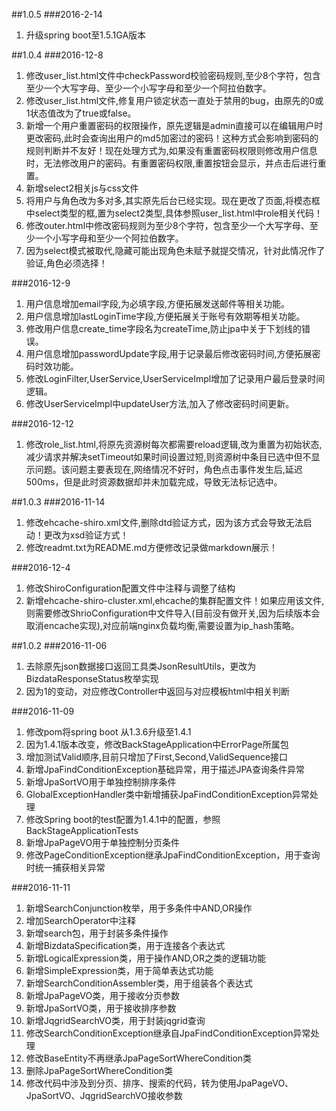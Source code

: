 ##1.0.5
###2016-2-14
1. 升级spring boot至1.5.1GA版本

##1.0.4
###2016-12-8
1. 修改user_list.html文件中checkPassword校验密码规则,至少8个字符，包含至少一个大写字母、至少一个小写字母和至少一个阿拉伯数字。
2. 修改user_list.html文件,修复用户锁定状态一直处于禁用的bug，由原先的0或1状态值改为了true或false。
3. 新增一个用户重置密码的权限操作，原先逻辑是admin直接可以在编辑用户时更改密码,此时会查询出用户的md5加密过的密码！这种方式会影响到密码的规则判断并不友好！现在处理方式为,如果没有重置密码权限则修改用户信息时，无法修改用户的密码。有重置密码权限,重置按钮会显示，并点击后进行重置。
4. 新增select2相关js与css文件
5. 将用户与角色改为多对多,其实原先后台已经实现。现在更改了页面,将模态框中select类型的框,置为select2类型,具体参照user_list.html中role相关代码！
6. 修改outer.html中修改密码规则为至少8个字符，包含至少一个大写字母、至少一个小写字母和至少一个阿拉伯数字。
7. 因为select模式被取代,隐藏可能出现角色未赋予就提交情况，针对此情况作了验证,角色必须选择！

###2016-12-9
1. 用户信息增加email字段,为必填字段,方便拓展发送邮件等相关功能。
2. 用户信息增加lastLoginTime字段,方便拓展关于账号有效期等相关功能。
3. 修改用户信息create_time字段名为createTime,防止jpa中关于下划线的错误。
4. 用户信息增加passwordUpdate字段,用于记录最后修改密码时间,方便拓展密码时效功能。
5. 修改LoginFilter,UserService,UserServiceImpl增加了记录用户最后登录时间逻辑。
6. 修改UserServiceImpl中updateUser方法,加入了修改密码时间更新。

###2016-12-12
1. 修改role_list.html,将原先资源树每次都需要reload逻辑,改为重置为初始状态,减少请求并解决setTimeout如果时间设置过短,则资源树中条目已选中但不显示问题。该问题主要表现在,网络情况不好时，角色点击事件发生后,延迟500ms，但是此时资源数据却并未加载完成，导致无法标记选中。

##1.0.3
###2016-11-14
1. 	修改ehcache-shiro.xml文件,删除dtd验证方式，因为该方式会导致无法启动！更改为xsd验证方式！
2. 修改readmt.txt为README.md方便修改记录做markdown展示！

###2016-12-4
1. 修改ShiroConfiguration配置文件中注释与调整了结构
2. 新增ehcache-shiro-cluster.xml,ehcache的集群配置文件！如果应用该文件,则需要修改ShrioConfiguration中文件导入(目前没有做开关,因为后续版本会取消encache实现),对应前端nginx负载均衡,需要设置为ip_hash策略。

##1.0.2
###2016-11-06
1. 去除原先json数据接口返回工具类JsonResultUtils，更改为BizdataResponseStatus枚举实现
2. 因为1的变动，对应修改Controller中返回与对应模板html中相关判断
	
###2016-11-09
1. 修改pom将spring boot 从1.3.6升级至1.4.1
2. 因为1.4.1版本改变，修改BackStageApplication中ErrorPage所属包
3. 增加测试Valid顺序,目前只增加了First,Second,ValidSequence接口
4. 新增JpaFindConditionException基础异常，用于描述JPA查询条件异常
5. 新增JpaSortVO用于单独控制排序条件
6. GlobalExceptionHandler类中新增捕获JpaFindConditionException异常处理
7. 修改Spring boot的test配置为1.4.1中的配置，参照BackStageApplicationTests
8. 新增JpaPageVO用于单独控制分页条件
9. 修改PageConditionException继承JpaFindConditionException，用于查询时统一捕获相关异常
		
###2016-11-11
1. 新增SearchConjunction枚举，用于多条件中AND,OR操作
2. 增加SearchOperator中注释
3. 新增search包，用于封装多条件操作
4. 新增BizdataSpecification类，用于连接各个表达式
5. 新增LogicalExpression类，用于操作AND,OR之类的逻辑功能
6. 新增SimpleExpression类，用于简单表达式功能
7. 新增SearchConditionAssembler类，用于组装各个表达式
8. 新增JpaPageVO类，用于接收分页参数
9. 新增JpaSortVO类，用于接收排序参数
10. 新增JqgridSearchVO类，用于封装jqgrid查询
11. 修改SearchConditionException继承自JpaFindConditionException异常处理
12. 修改BaseEntity不再继承JpaPageSortWhereCondition类
13. 删除JpaPageSortWhereCondition类
14. 修改代码中涉及到分页、排序、搜索的代码，转为使用JpaPageVO、JpaSortVO、JqgridSearchVO接收参数